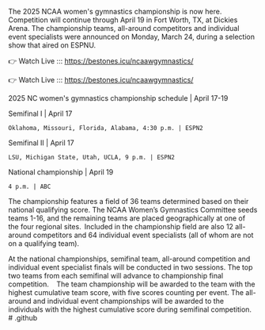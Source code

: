 The 2025 NCAA women's gymnastics championship is now here. Competition will continue through April 19 in Fort Worth, TX, at Dickies Arena. The championship teams, all-around competitors and individual event specialists were announced on Monday, March 24, during a selection show that aired on ESPNU.

👉 Watch Live ::: https://bestones.icu/ncaawgymnastics/

👉 Watch Live ::: https://bestones.icu/ncaawgymnastics/

2025 NC women's gymnastics championship schedule | April 17-19

Semifinal I | April 17

    Oklahoma, Missouri, Florida, Alabama, 4:30 p.m. | ESPN2

Semifinal II | April 17

    LSU, Michigan State, Utah, UCLA, 9 p.m. | ESPN2

National championship | April 19

    4 p.m. | ABC

The championship features a field of 36 teams determined based on their national qualifying score. The NCAA Women’s Gymnastics Committee seeds teams 1-16, and the remaining teams are placed geographically at one of the four regional sites.  Included in the championship field are also 12 all-around competitors and 64 individual event specialists (all of whom are not on a qualifying team).

At the national championships, semifinal team, all-around competition and individual event specialist finals will be conducted in two sessions. The top two teams from each semifinal will advance to championship final competition.   
  
The team championship will be awarded to the team with the highest cumulative team score, with five scores counting per event. The all-around and individual event championships will be awarded to the individuals with the highest cumulative score during semifinal competition. # .github

